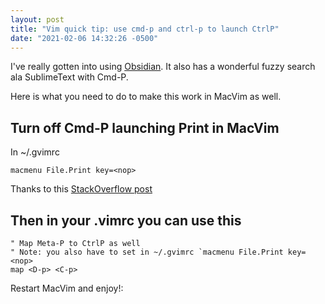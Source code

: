 ```yaml
---
layout: post
title: "Vim quick tip: use cmd-p and ctrl-p to launch CtrlP"
date: "2021-02-06 14:32:26 -0500"
---
```


I've really gotten into using [Obsidian](https://obisidian.md). It also has a wonderful fuzzy search ala SublimeText with Cmd-P.

Here is what you need to do to make this work in MacVim as well.

## Turn off Cmd-P launching Print in MacVim

In ~/.gvimrc

```
macmenu File.Print key=<nop>
```

Thanks to this [StackOverflow post](https://stackoverflow.com/questions/23351782/how-to-map-cmdp-to-ctrlp-without-actually-modifiying-cmd-from-root)

## Then in your .vimrc you can use this

```  
" Map Meta-P to CtrlP as well
" Note: you also have to set in ~/.gvimrc `macmenu File.Print key=<nop>
map <D-p> <C-p>
```
Restart MacVim and enjoy!:

```

